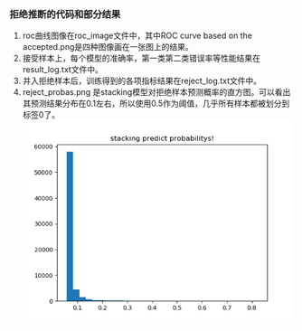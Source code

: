 ### 拒绝推断的代码和部分结果
1. roc曲线图像在roc_image文件中，其中ROC curve based on the accepted.png是四种图像画在一张图上的结果。
2. 接受样本上，每个模型的准确率，第一类第二类错误率等性能结果在result_log.txt文件中。
3. 并入拒绝样本后，训练得到的各项指标结果在reject_log.txt文件中。
4. reject_probas.png 是stacking模型对拒绝样本预测概率的直方图。可以看出其预测结果分布在0.1左右，所以使用0.5作为阈值，几乎所有样本都被划分到标签0了。
![reject_probas](./reject_probas.png)

